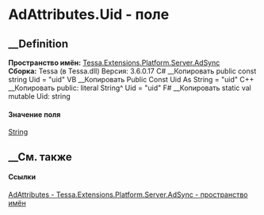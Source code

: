 # AdAttributes.Uid - поле
##  __Definition
 **Пространство имён:**
[Tessa.Extensions.Platform.Server.AdSync](N_Tessa_Extensions_Platform_Server_AdSync.htm)  
 **Сборка:** Tessa (в Tessa.dll) Версия: 3.6.0.17
C# __Копировать
     public const string Uid = "uid"
VB __Копировать
     Public Const Uid As String = "uid"
C++ __Копировать
     public:
    literal String^ Uid = "uid"
F# __Копировать
     static val mutable Uid: string
#### Значение поля
[String](https://learn.microsoft.com/dotnet/api/system.string)
##  __См. также
#### Ссылки
[AdAttributes - ](T_Tessa_Extensions_Platform_Server_AdSync_AdAttributes.htm)
[Tessa.Extensions.Platform.Server.AdSync - пространство
имён](N_Tessa_Extensions_Platform_Server_AdSync.htm)
